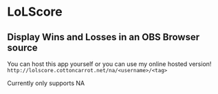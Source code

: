 # LoLScore
## Display Wins and Losses in an OBS Browser source

You can host this app yourself or you can use my online hosted version!
`http://lolscore.cottoncarrot.net/na/<username>/<tag>`

Currently only supports NA